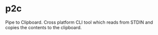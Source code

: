 # p2c
Pipe to Clipboard. Cross platform CLI tool which reads from STDIN and copies the contents to the clipboard.
